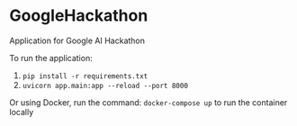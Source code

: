 # GoogleHackathon
Application for Google AI Hackathon


To run the application:
1. `pip install -r requirements.txt`
2. `uvicorn app.main:app --reload --port 8000`

Or using Docker, run the command: 
`docker-compose up` 
to run the container locally

